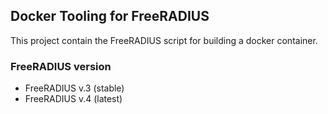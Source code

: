 ## Docker Tooling for FreeRADIUS

This project contain the FreeRADIUS script for building a docker container.

### FreeRADIUS version
- FreeRADIUS v.3 (stable)
- FreeRADIUS v.4 (latest)